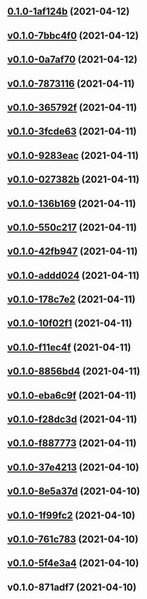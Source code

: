 
<a name="0.1.0-1af124b"></a>
## [0.1.0-1af124b](https://github.com/compare/v0.1.0-7bbc4f0...0.1.0-1af124b) (2021-04-12)


<a name="v0.1.0-7bbc4f0"></a>
## [v0.1.0-7bbc4f0](https://github.com/compare/v0.1.0-0a7af70...v0.1.0-7bbc4f0) (2021-04-12)


<a name="v0.1.0-0a7af70"></a>
## [v0.1.0-0a7af70](https://github.com/compare/v0.1.0-7873116...v0.1.0-0a7af70) (2021-04-12)


<a name="v0.1.0-7873116"></a>
## [v0.1.0-7873116](https://github.com/compare/v0.1.0-365792f...v0.1.0-7873116) (2021-04-11)


<a name="v0.1.0-365792f"></a>
## [v0.1.0-365792f](https://github.com/compare/v0.1.0-3fcde63...v0.1.0-365792f) (2021-04-11)


<a name="v0.1.0-3fcde63"></a>
## [v0.1.0-3fcde63](https://github.com/compare/v0.1.0-9283eac...v0.1.0-3fcde63) (2021-04-11)


<a name="v0.1.0-9283eac"></a>
## [v0.1.0-9283eac](https://github.com/compare/v0.1.0-027382b...v0.1.0-9283eac) (2021-04-11)


<a name="v0.1.0-027382b"></a>
## [v0.1.0-027382b](https://github.com/compare/v0.1.0-136b169...v0.1.0-027382b) (2021-04-11)


<a name="v0.1.0-136b169"></a>
## [v0.1.0-136b169](https://github.com/compare/v0.1.0-550c217...v0.1.0-136b169) (2021-04-11)


<a name="v0.1.0-550c217"></a>
## [v0.1.0-550c217](https://github.com/compare/v0.1.0-42fb947...v0.1.0-550c217) (2021-04-11)


<a name="v0.1.0-42fb947"></a>
## [v0.1.0-42fb947](https://github.com/compare/v0.1.0-addd024...v0.1.0-42fb947) (2021-04-11)


<a name="v0.1.0-addd024"></a>
## [v0.1.0-addd024](https://github.com/compare/v0.1.0-178c7e2...v0.1.0-addd024) (2021-04-11)


<a name="v0.1.0-178c7e2"></a>
## [v0.1.0-178c7e2](https://github.com/compare/v0.1.0-10f02f1...v0.1.0-178c7e2) (2021-04-11)


<a name="v0.1.0-10f02f1"></a>
## [v0.1.0-10f02f1](https://github.com/compare/v0.1.0-f11ec4f...v0.1.0-10f02f1) (2021-04-11)


<a name="v0.1.0-f11ec4f"></a>
## [v0.1.0-f11ec4f](https://github.com/compare/v0.1.0-8856bd4...v0.1.0-f11ec4f) (2021-04-11)


<a name="v0.1.0-8856bd4"></a>
## [v0.1.0-8856bd4](https://github.com/compare/v0.1.0-eba6c9f...v0.1.0-8856bd4) (2021-04-11)


<a name="v0.1.0-eba6c9f"></a>
## [v0.1.0-eba6c9f](https://github.com/compare/v0.1.0-f28dc3d...v0.1.0-eba6c9f) (2021-04-11)


<a name="v0.1.0-f28dc3d"></a>
## [v0.1.0-f28dc3d](https://github.com/compare/v0.1.0-f887773...v0.1.0-f28dc3d) (2021-04-11)


<a name="v0.1.0-f887773"></a>
## [v0.1.0-f887773](https://github.com/compare/v0.1.0-37e4213...v0.1.0-f887773) (2021-04-11)


<a name="v0.1.0-37e4213"></a>
## [v0.1.0-37e4213](https://github.com/compare/v0.1.0-8e5a37d...v0.1.0-37e4213) (2021-04-10)


<a name="v0.1.0-8e5a37d"></a>
## [v0.1.0-8e5a37d](https://github.com/compare/v0.1.0-1f99fc2...v0.1.0-8e5a37d) (2021-04-10)


<a name="v0.1.0-1f99fc2"></a>
## [v0.1.0-1f99fc2](https://github.com/compare/v0.1.0-761c783...v0.1.0-1f99fc2) (2021-04-10)


<a name="v0.1.0-761c783"></a>
## [v0.1.0-761c783](https://github.com/compare/v0.1.0-5f4e3a4...v0.1.0-761c783) (2021-04-10)


<a name="v0.1.0-5f4e3a4"></a>
## [v0.1.0-5f4e3a4](https://github.com/compare/v0.1.0-871adf7...v0.1.0-5f4e3a4) (2021-04-10)


<a name="v0.1.0-871adf7"></a>
## v0.1.0-871adf7 (2021-04-10)
